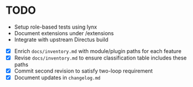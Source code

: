 # TODO

- Setup role-based tests using lynx
- Document extensions under /extensions
- Integrate with upstream Directus build

- [x] Enrich `docs/inventory.md` with module/plugin paths for each feature
- [x] Revise `docs/inventory.md` to ensure classification table includes these paths
- [x] Commit second revision to satisfy two-loop requirement
- [x] Document updates in `changelog.md`